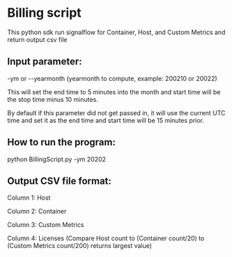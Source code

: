 # Billing script

This python sdk run signalflow for Container, Host, and Custom Metrics and return output csv file

## Input parameter:
-ym or --yearmonth (yearmonth to compute, example: 200210 or 20022)

This will set the end time to 5 minutes into the month and start time will be the stop time minus 10 minutes.	

By default if this parameter did not get passed in, it will use the current UTC time and set it as the end time and start time will be 15 minutes prior.


## How to run the program:

python BillingScript.py -ym 20202


## Output CSV file format:

Column 1: Host

Column 2: Container

Column 3: Custom Metrics

Column 4: Licenses (Compare Host count to (Container count/20) to (Custom Metrics count/200) returns largest value)
